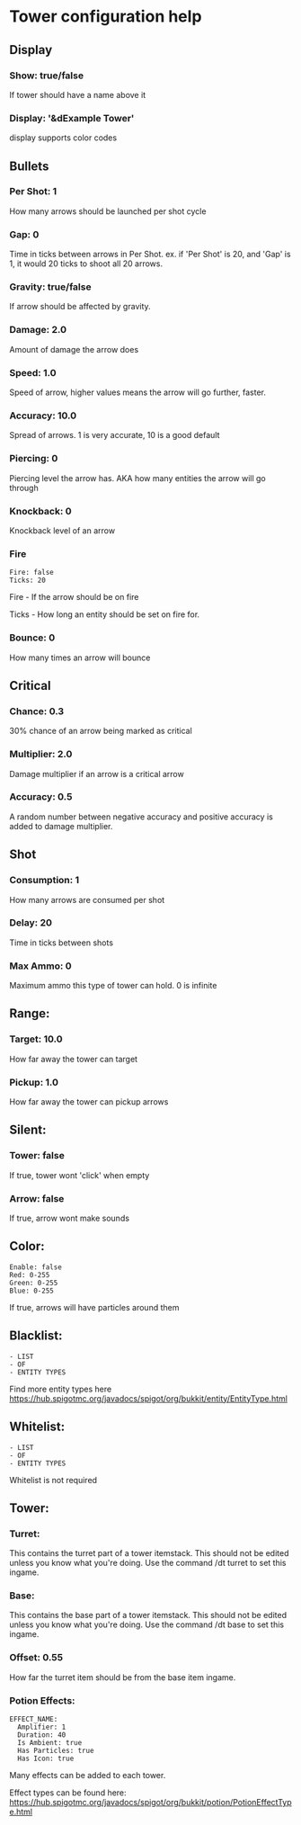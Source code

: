 # Tower configuration help

## Display
### Show: true/false
  
If tower should have a name above it
### Display: '&dExample Tower'

display supports color codes

## Bullets
### Per Shot: 1
How many arrows should be launched per shot cycle
### Gap: 0
Time in ticks between arrows in Per Shot. ex. if 'Per Shot' is 20, and 'Gap' is 1, it would 20 ticks to shoot all 20 arrows.
### Gravity: true/false
If arrow should be affected by gravity.
### Damage: 2.0
Amount of damage the arrow does
### Speed: 1.0
Speed of arrow, higher values means the arrow will go further, faster.
### Accuracy: 10.0
Spread of arrows. 1 is very accurate, 10 is a good default
### Piercing: 0
Piercing level the arrow has. AKA how many entities the arrow will go through
### Knockback: 0
Knockback level of an arrow
### Fire
    Fire: false
    Ticks: 20
Fire - If the arrow should be on fire

Ticks - How long an entity should be set on fire for.
### Bounce: 0
How many times an arrow will bounce

## Critical
### Chance: 0.3
30% chance of an arrow being marked as critical
### Multiplier: 2.0
Damage multiplier if an arrow is a critical arrow
### Accuracy: 0.5
A random number between negative accuracy and positive accuracy is added to damage multiplier.
## Shot
### Consumption: 1
How many arrows are consumed per shot
### Delay: 20
Time in ticks between shots
### Max Ammo: 0
Maximum ammo this type of tower can hold. 0 is infinite
## Range:
### Target: 10.0
How far away the tower can target
### Pickup: 1.0
How far away the tower can pickup arrows
## Silent:
### Tower: false
If true, tower wont 'click' when empty
### Arrow: false
If true, arrow wont make sounds

## Color:
    Enable: false
    Red: 0-255
    Green: 0-255
    Blue: 0-255
    
If true, arrows will have particles around them
## Blacklist:
    - LIST
    - OF
    - ENTITY TYPES

Find more entity types here https://hub.spigotmc.org/javadocs/spigot/org/bukkit/entity/EntityType.html

## Whitelist:
    - LIST
    - OF
    - ENTITY TYPES

Whitelist is not required

## Tower:
### Turret:
This contains the turret part of a tower itemstack. This should not be edited unless you know what you're doing. Use the command /dt turret <turret name> to set this ingame.
### Base:
This contains the base part of a tower itemstack. This should not be edited unless you know what you're doing. Use the command /dt base <turret name> to set this ingame.
### Offset: 0.55
How far the turret item should be from the base item ingame.
### Potion Effects:
    EFFECT_NAME:
      Amplifier: 1
      Duration: 40
      Is Ambient: true
      Has Particles: true
      Has Icon: true
  
  Many effects can be added to each tower.
  
  Effect types can be found here: https://hub.spigotmc.org/javadocs/spigot/org/bukkit/potion/PotionEffectType.html
  
  
  
  
  
  
  
  
  
  
  
  
